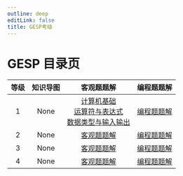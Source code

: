 ```yaml
---
outline: deep
editLink: false
title: GESP考级
---
```


# GESP 目录页

| **等级**        | **知识导图**                        | **客观题题解**                       | **编程题题解**          |
|:---------------:|:-------------------------------:|:-------------------------------:|:-------------------------:|
| 1 | None | [计算机基础](./GESP1/objective1.md)<br/> [运算符与表达式](./GESP1/objective2.md) <br/> [数据类型与输入输出](./GESP1/objective3.md)| [编程题题解](./GESP1/programming.md) |
| 2 | None | [客观题题解](./GESP1/objective1.md) | [编程题题解](./GESP1/programming.md) |
| 3 | None | [客观题题解](./GESP1/objective1.md) | [编程题题解](./GESP1/programming.md) |
| 4 | None | [客观题题解](./GESP1/objective1.md) | [编程题题解](./GESP1/programming.md) |


